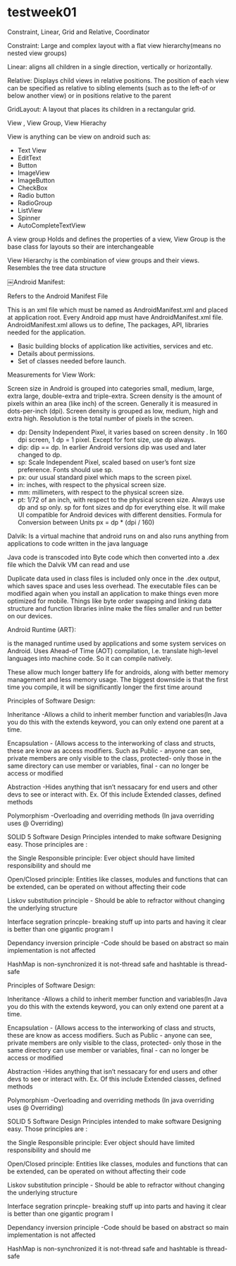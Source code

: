 # testweek01

Constraint, Linear, Grid and Relative, Coordinator

Constraint:
Large and complex  layout with a flat view hierarchy(means no nested view groups)

Linear:
aligns all children in a single direction, vertically or horizontally.

Relative:
Displays child views in relative positions. The position of each view can be specified as relative to sibling elements (such as to the left-of or below another view) or in positions relative to the parent 

GridLayout:
A layout that places its children in a rectangular grid.

View , View Group, View Hierachy 

View is anything can be view on android such as:
* Text View
* EditText
* Button
* ImageView
* ImageButton
* CheckBox
* Radio button
* RadioGroup
* ListView
* Spinner
* AutoCompleteTextView

A view group Holds and defines the properties of a view, View Group is the base class for layouts so their are interchangeable

View Hierarchy is the combination of view groups and their views. Resembles the tree data structure

￼Android Manifest:

Refers to the Android Manifest File

This is an xml file which must be named as AndroidManifest.xml and placed at application root. Every Android app must have AndroidManifest.xml file. AndroidManifest.xml allows us to define,
The packages, API, libraries needed for the application.
* Basic building blocks of application like activities, services and etc.
* Details about permissions.
* Set of classes needed before launch.


Measurements for View Work:

Screen size in Android is grouped into categories small, medium, large, extra large, double-extra and triple-extra. Screen density is the amount of pixels within an area (like inch) of the screen. Generally it is measured in dots-per-inch (dpi). Screen density is grouped as low, medium, high and extra high. Resolution is the total number of pixels in the screen.
* dp: Density Independent Pixel, it varies based on screen density . In 160 dpi screen, 1 dp = 1 pixel. Except for font size, use dp always.
* dip: dip == dp. In earlier Android versions dip was used and later changed to dp.
* sp: Scale Independent Pixel, scaled based on user’s font size preference. Fonts should use sp.
* px: our usual standard pixel which maps to the screen pixel.
* in: inches, with respect to the physical screen size.
* mm: millimeters, with respect to the physical screen size.
* pt: 1/72 of an inch, with respect to the physical screen size.
Always use dp and sp only. sp for font sizes and dp for everything else. It will make UI compatible for Android devices with different densities.
Formula for Conversion between Units
px = dp * (dpi / 160)

Dalvik:
Is a virtual machine that android runs on and also runs anything from applications to code written in the java language

Java code is transcoded into Byte code which then converted into a .dex file which the Dalvik VM can read and use

Duplicate data used in class files is included only once in the .dex output, which saves space and uses less overhead. The executable files can be modified again when you install an application to make things even more optimized for mobile. Things like byte order swapping and linking data structure and function libraries inline make the files smaller and run better on our devices.

Android Runtime (ART):

is the managed runtime used by applications and some system services on Android. Uses Ahead-of Time (AOT) compilation, I.e. translate high-level languages into machine code. So it can compile natively.

These allow much longer battery life for androids, along with better memory management and less memory usage. The biggest downside is that the first time you compile, it will be significantly longer the first time around

Principles of Software Design:

Inheritance -Allows a child to inherit member function and variables(In Java you do this with the extends keyword, you can only extend one parent at a time.

Encapsulation - (Allows access to the interworking of  class and structs, these are know as access modifiers. Such as
Public - anyone can see, private members are only visible to the class, protected- only those in the same directory can use member or variables, final - can no longer be access or modified 

Abstraction -Hides anything that isn’t nessacary for end users and other devs to see or interact with. Ex. Of this include Extended classes, defined methods

Polymorphism -Overloading and overriding methods (In java overriding uses @ Overriding)

SOLID 5 Software Design Principles intended to make software Designing easy.
Those principles are :

the Single Responsible principle: Ever object should have limited responsibility and should me 

Open/Closed principle: Entities like classes, modules and functions that can be extended, can be operated on without affecting their code

Liskov substitution principle - Should be able to refractor without changing the underlying structure 

Interface segration princple- breaking stuff up into parts and having it clear  is better than one gigantic program I

Dependancy inversion principle -Code should be based on abstract so main implementation is not affected

HashMap is non-synchronized it is not-thread safe  and hashtable is thread-safe

Principles of Software Design:

Inheritance -Allows a child to inherit member function and variables(In Java you do this with the extends keyword, you can only extend one parent at a time.

Encapsulation - (Allows access to the interworking of  class and structs, these are know as access modifiers. Such as
Public - anyone can see, private members are only visible to the class, protected- only those in the same directory can use member or variables, final - can no longer be access or modified 

Abstraction -Hides anything that isn’t nessacary for end users and other devs to see or interact with. Ex. Of this include Extended classes, defined methods

Polymorphism -Overloading and overriding methods (In java overriding uses @ Overriding)

SOLID 5 Software Design Principles intended to make software Designing easy.
Those principles are :

the Single Responsible principle: Ever object should have limited responsibility and should me 

Open/Closed principle: Entities like classes, modules and functions that can be extended, can be operated on without affecting their code

Liskov substitution principle - Should be able to refractor without changing the underlying structure 

Interface segration princple- breaking stuff up into parts and having it clear  is better than one gigantic program I

Dependancy inversion principle -Code should be based on abstract so main implementation is not affected

HashMap is non-synchronized it is not-thread safe  and hashtable is thread-safe
